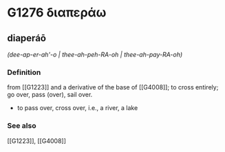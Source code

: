 # G1276 διαπεράω

## diaperáō

_(dee-ap-er-ah'-o | thee-ah-peh-RA-oh | thee-ah-pay-RA-oh)_

### Definition

from [[G1223]] and a derivative of the base of [[G4008]]; to cross entirely; go over, pass (over), sail over.

- to pass over, cross over, i.e., a river, a lake

### See also

[[G1223]], [[G4008]]


